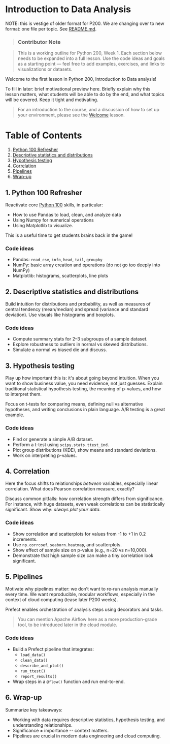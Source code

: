 
# Introduction to Data Analysis
NOTE: this is vestige of older format for P200. We are changing over to new format: one file per topic. See [README.md](README.md).

> ### Contributor Note 

> This is a working outline for Python 200, Week 1. Each section below needs to be expanded into a full lesson. Use the code ideas and goals as a starting point — feel free to add examples, exercises, and links to visualizations or datasets. 

Welcome to the first lesson in Python 200, Introduction to Data analysis! 

To fill in later: brief motivational preview here. Briefly explain why this lesson matters, what students will be able to do by the end, and what topics will be covered. Keep it tight and motivating.

> For an introduction to the course, and a discussion of how to set up your environment, please see the [Welcome](00_Welcome.md) lesson. 

# Table of Contents
1. [Python 100 Refresher](#1-python-100-refresher)
2. [Descriptive statistics and distributions](#2-descriptive-statsistics-and-distributions)
3. [Hypothesis testing](#3-hypothesis-testing)
4. [Correlation](#4-correlation)
5. [Pipelines](#5-pipelines)
6. [Wrap-up](#6-wrap-up)

## 1. Python 100 Refresher
Reactivate core [Python 100](https://github.com/Code-the-Dream-School/python-essentials) skills, in particular:

- How to use Pandas to load, clean, and analyze data 
- Using Numpy for numerical operations
- Using Matplotlib to visualize. 

This is a useful time to get students brains back in the game! 

### Code ideas
- Pandas: `read_csv`, `info`, `head`, `tail`, `groupby`
- NumPy: basic array creation and operations (do not go too deeply into NumPy)
- Matplotlib: histograms, scatterplots, line plots


## 2. Descriptive statistics and distributions
Build intuition for distributions and probability, as well as measures of central tendency (mean/median) and spread (variance and standard deviation). Use visuals like histograms and boxplots.

### Code ideas
- Compute summary stats for 2–3 subgroups of a sample dataset.
- Explore robustness to outliers in normal vs skewed distributions.
- Simulate a normal vs biased die and discuss.

## 3. Hypothesis testing
Play up how important this is: it's about going beyond intuition. When you want to show business value, you need evidence, not just guesses. Explain traditional statistical hypothesis testing, the meaning of p-values, and how to interpret them.

Focus on t-tests for comparing means, defining null vs alternative hypotheses, and writing conclusions in plain language. A/B testing is a great example.

### Code ideas
- Find or generate a simple A/B dataset.
- Perform a t-test using `scipy.stats.ttest_ind`.
- Plot group distributions (KDE), show means and standard deviations.
- Work on interpreting p-values.

## 4. Correlation 
Here the focus shifts to relationships *between* variables, especially linear correlation. What does Pearson correlation measure, exactly?

Discuss common pitfalls: how correlation strength differs from significance. For instance, with huge datasets, even weak correlations can be statistically significant. Show why: *always plot your data*.

### Code ideas
- Show correlation and scatterplots for values from -1 to +1 in 0.2 increments.
- Use `np.corrcoef`, `seaborn.heatmap`, and scatterplots.
- Show effect of sample size on p-value (e.g., n=20 vs n=10,000).
- Demonstrate that high sample size can make a tiny correlation look significant.


## 5. Pipelines
Motivate why pipelines matter: we don’t want to re-run analysis manually every time. We want reproducible, modular workflows, especially in the context of cloud computing (tease later P200 weeks).

Prefect enables orchestration of analysis steps using decorators and tasks.

> You can mention Apache Airflow here as a more production-grade tool, to be introduced later in the cloud module.

### Code ideas
- Build a Prefect pipeline that integrates:
  - `load_data()`
  - `clean_data()`
  - `describe_and_plot()`
  - `run_ttest()`
  - `report_results()`
- Wrap steps in a `@flow()` function and run end-to-end.

## 6. Wrap-up 
Summarize key takeaways:
- Working with data requires descriptive statistics, hypothesis testing, and understanding relationships.
- Significance ≠ importance -- context matters.
- Pipelines are crucial in modern data engineering and cloud computing. 


